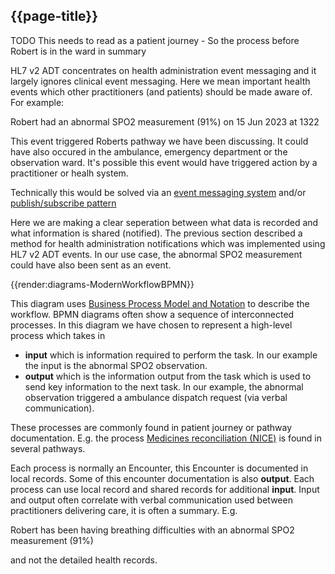 ## {{page-title}}

TODO This needs to read as a patient journey - So the process before Robert is in the ward in summary

HL7 v2 ADT concentrates on health administration event messaging and it largely ignores clinical event messaging. Here we mean important health events which other practitioners (and patients) should be made aware of. For example: 

 <div markdown="span" class="alert alert-warning" role="information">
<p>Robert had an abnormal SPO2 measurement (91%) on 15 Jun 2023 at 1322</p>
</div>

This event triggered Roberts pathway we have been discussing. It could have also occured in the ambulance, emergency department or the observation ward. It's possible this event would have triggered action by a practitioner or healh system.

Technically this would be solved via an [event messaging system](https://en.wikipedia.org/wiki/Event-driven_messaging) and/or [publish/subscribe pattern](https://en.wikipedia.org/wiki/Publish%E2%80%93subscribe_pattern)

Here we are making a clear seperation between what data is recorded and what information is shared (notified). The previous section described a method for health administration notifications which was implemented using HL7 v2 ADT events. In our use case, the abnormal SPO2 measurement could have also been sent as an event.

{{render:diagrams-ModernWorkflowBPMN}}

This diagram uses [Business Process Model and Notation](https://www.bpmn.org/) to describe the workflow. BPMN diagrams often show a sequence of interconnected processes. In this diagram we have chosen to represent a high-level process which takes in

- **input** which is information required to perform the task. In our example the input is the abnormal SPO2 observation.
- **output** which is the information output from the task which is used to send key information to the next task. In our example, the abnormal observation triggered a ambulance dispatch request (via verbal communication).

These processes are commonly found in patient journey or pathway documentation. E.g. the process [Medicines reconciliation (NICE)](https://www.nice.org.uk/guidance/ng5/chapter/1-Recommendations#medicines-reconciliation) is found in several pathways.

Each process is normally an Encounter, this Encounter is documented in local records. Some of this encounter documentation is also **output**. 
Each process can use local record and shared records for additional **input**. 
Input and output often correlate with verbal communication used between practitioners delivering care, it is often a summary. E.g. 

<div markdown="span" class="alert alert-warning" role="information">
<p>Robert has been having breathing difficulties with an abnormal SPO2 measurement (91%)</p>
</div>

and not the detailed health records. 


